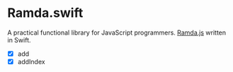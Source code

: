 # Ramda.swift

A practical functional library for JavaScript programmers. [Ramda.js](https://ramdajs.com) written in Swift.

- [x] add
- [x] addIndex
